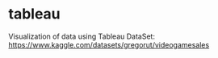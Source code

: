 # tableau
Visualization of data using Tableau
DataSet: https://www.kaggle.com/datasets/gregorut/videogamesales
